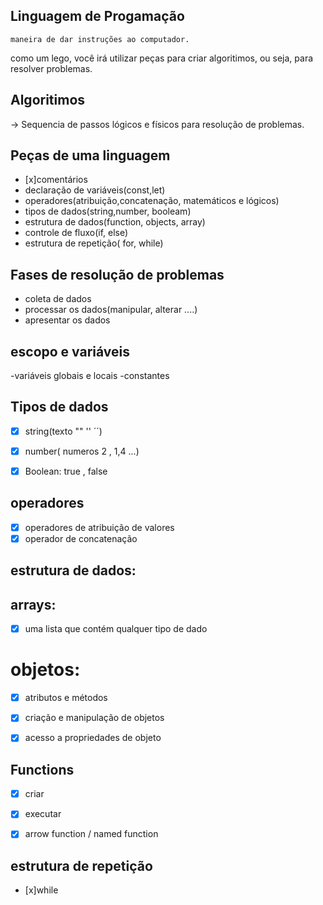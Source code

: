 ## Linguagem de Progamação

    maneira de dar instruções ao computador.
como um lego, você irá utilizar peças para criar algoritimos, ou seja, para resolver problemas.

## Algoritimos 
-> Sequencia de passos lógicos e físicos para resolução de problemas.


## Peças de uma linguagem
- [x]comentários
- declaração de variáveis(const,let)
- operadores(atribuição,concatenação, matemáticos e lógicos)
- tipos de dados(string,number, booleam)
- estrutura de dados(function, objects, array)
- controle de fluxo(if, else)
- estrutura de repetição( for, while)


## Fases de resolução de problemas
- coleta de dados
- processar os dados(manipular, alterar ....)
- apresentar os dados

## escopo e variáveis
-variáveis globais e locais
-constantes

## Tipos de dados
- [x] string(texto "" '' ´´)
- [x] number( numeros 2 , 1,4 ...)
- [x] Boolean: true , false


## operadores
- [x] operadores de atribuição de valores
- [x] operador de concatenação

## estrutura de dados:

## arrays:
- [x] uma lista que contém qualquer tipo de dado

# objetos:
- [x] atributos e métodos
- [x] criação e manipulação de objetos
- [x] acesso a propriedades de objeto


## Functions
- [x] criar
- [x] executar
- [x] arrow function / named function


## estrutura de repetição
- [x]while